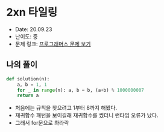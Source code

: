 # 2xn 타일링
* Date: 20.09.23
* 난이도: 중
* 문제 링크: [프로그래머스 문제 보기](https://programmers.co.kr/learn/courses/30/lessons/12900)

## 나의 풀이
```python
def solution(n):
    a, b = 1, 1
    for _ in range(n): a, b = b, (a+b) % 1000000007
    return a
```

* 처음에는 규칙을 찾으려고 1부터 8까지 해봤다.
* 재귀함수 패턴을 보이길래 재귀함수를 썼더니 런타임 오류가 났다.
* 그래서 for문으로 촤라락
